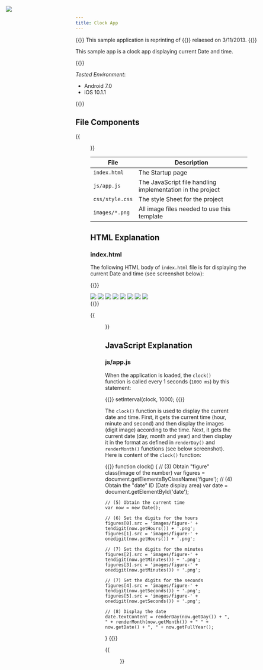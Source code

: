 ```yaml
---
title: Clock App
---
```


{{<note>}}
    This sample application is reprinting of {{<link href="http://thinkit.co.jp/story/2013/03/11/3987" title="Think IT article">}} relaesed on 3/11/2013.
{{</note>}}

This sample app is a clock app displaying current Date and time.

{{<import pid="5923cd8e8034518c22fbdcbf" title="Clock App">}}

*Tested Environment*: 

- Android 7.0
- iOS 10.1.1

{{<iframeApp src="https://monaca.github.io/project-templates/21-clock-app/www/index.html">}}

## File Components                                           

{{<figure src="/images/sampleapp/clock/1.png">}}                                
                                                                                            
| File | Description |
|------|-------------|
| `index.html` | The Startup page |              
| `js/app.js` | The JavaScript file handling implementation in the project |
| `css/style.css` | The style Sheet for the project |
| `images/*.png` | All image files needed to use this template |

## HTML Explanation

### index.html

The following HTML body of `index.html` file is for displaying the current
Date and time (see screenshot below):

{{<highlight html>}}
<div id="wrapper">
    <div id="container">
        <img src="images/figure-0.png" class="figure" />
        <img src="images/figure-0.png" class="figure" />
        <img src="images/figure-colon.png" />
        <img src="images/figure-0.png" class="figure" />
        <img src="images/figure-0.png" class="figure" />
        <img src="images/figure-colon.png" />
        <img src="images/figure-0.png" class="figure" />
        <img src="images/figure-0.png" class="figure" />
        <div id="date"></div>
    </div>
    <img src="images/logo-monaca.png" style="position: absolute; left: 40px; top: 40px;" />
</div>
{{</highlight>}}

{{<figure src="/images/sampleapp/clock/3.png">}}  

## JavaScript Explanation

### js/app.js

When the application is loaded, the `clock()` function is called every 1 seconds (`1000 ms`) by this statement:

{{<highlight javascript>}}
setInterval(clock, 1000);
{{</highlight>}}

The `clock()` function is used to display the current date and time.
First, it gets the current time (hour, minute and second) and then
display the images (digit image) according to the time. Next, it gets
the current date (day, month and year) and then display it in the format
as defined in `renderDay()` and `renderMonth()` functions (see below
screenshot). Here is content of the `clock()` function:

{{<highlight javascript>}}
function clock() {
    // (3) Obtain "figure" class(image of the number)
    var figures = document.getElementsByClassName('figure');
    // (4) Obtain the "date" ID (Date display area)
    var date = document.getElementById('date');

    // (5) Obtain the current time
    var now = new Date();

    // (6) Set the digits for the hours
    figures[0].src = 'images/figure-' + tendigit(now.getHours()) + '.png';
    figures[1].src = 'images/figure-' + onedigit(now.getHours()) + '.png';

    // (7) Set the digits for the minutes
    figures[2].src = 'images/figure-' + tendigit(now.getMinutes()) + '.png';
    figures[3].src = 'images/figure-' + onedigit(now.getMinutes()) + '.png';

    // (7) Set the digits for the seconds
    figures[4].src = 'images/figure-' + tendigit(now.getSeconds()) + '.png';
    figures[5].src = 'images/figure-' + onedigit(now.getSeconds()) + '.png';

    // (8) Display the date
    date.textContent = renderDay(now.getDay()) + ", " + renderMonth(now.getMonth()) + " " + now.getDate() + ", " + now.getFullYear();
}
{{</highlight>}}

{{<figure src="/images/sampleapp/clock/4.png">}}  
